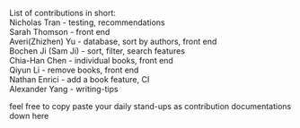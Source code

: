 List of contributions in short:  
Nicholas Tran - testing, recommendations  
Sarah Thomson - front end  
Averi(Zhizhen) Yu - database, sort by authors, front end  
Bochen Ji (Sam Ji) - sort, filter, search features  
Chia-Han Chen - individual books, front end  
Qiyun Li - remove books, front end  
Nathan Enrici - add a book feature, CI  
Alexander Yang - writing-tips  
  
feel free to copy paste your daily stand-ups as contribution documentations down here  
<!-- feel free to copy paste your daily stand-ups as contribution documentations down here  -->
